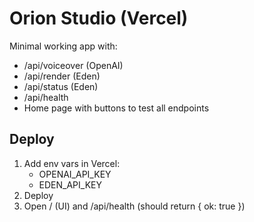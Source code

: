 # Orion Studio (Vercel)

Minimal working app with:
- /api/voiceover (OpenAI)
- /api/render (Eden)
- /api/status (Eden)
- /api/health
- Home page with buttons to test all endpoints

## Deploy
1. Add env vars in Vercel:
   - OPENAI_API_KEY
   - EDEN_API_KEY
2. Deploy
3. Open / (UI) and /api/health (should return { ok: true })
